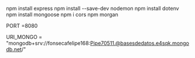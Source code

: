 npm install express 
npm install --save-dev nodemon 
npm install dotenv 
npm install mongoose 
npm i cors
npm morgan


PORT =8080

URI_MONGO = "mongodb+srv://fonsecafelipe168:Pipe70511.@basesdedatos.e4sqk.mongodb.net/"